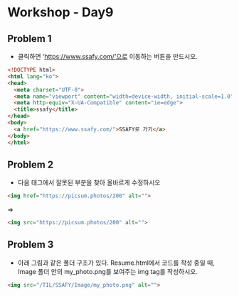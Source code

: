 

# Workshop - Day9

## Problem 1

- 클릭하면 ‘https://www.ssafy.com/’으로 이동하는 버튼을 만드시오.

```html
<!DOCTYPE html>
<html lang="ko">
<head>
  <meta charset="UTF-8">
  <meta name="viewport" content="width=device-width, initial-scale=1.0">
  <meta http-equiv="X-UA-Compatible" content="ie=edge">
  <title>ssafy</title>
</head>
<body>
  <a href="https://www.ssafy.com/">SSAFY로 가기</a>
</body>
</html>
```





## Problem 2

- 다음 태그에서 잘못된 부분을 찾아 올바르게 수정하시오

```html
<img href="https://picsum.photos/200" alt="">
```

=>

```html
<img src="https://picsum.photos/200" alt="">
```



## Problem 3

- 아래 그림과 같은 폴더 구조가 있다. Resume.html에서 코드를 작성 중일 때,
Image 폴더 안의 my_photo.png를 보여주는 img tag를 작성하시오.

```html
<img src="/TIL/SSAFY/Image/my_photo.png" alt="">
```

